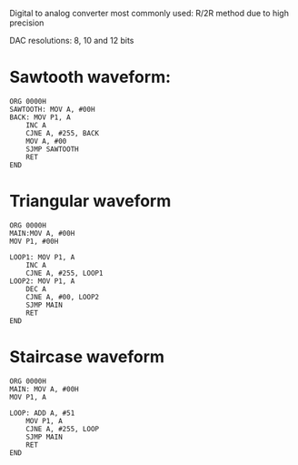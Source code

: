 Digital to analog converter
most commonly used: R/2R method due to high precision

DAC resolutions: 8, 10 and 12 bits

# Sawtooth waveform:

```8051 asm
ORG 0000H
SAWTOOTH: MOV A, #00H
BACK: MOV P1, A
	INC A
	CJNE A, #255, BACK
	MOV A, #00
	SJMP SAWTOOTH
	RET
END
```

# Triangular waveform

```8051
ORG 0000H
MAIN:MOV A, #00H
MOV P1, #00H

LOOP1: MOV P1, A
	INC A
	CJNE A, #255, LOOP1
LOOP2: MOV P1, A
	DEC A
	CJNE A, #00, LOOP2
	SJMP MAIN
	RET
END
```

# Staircase waveform

```8051
ORG 0000H
MAIN: MOV A, #00H
MOV P1, A

LOOP: ADD A, #51
	MOV P1, A
	CJNE A, #255, LOOP
	SJMP MAIN
	RET
END
```


